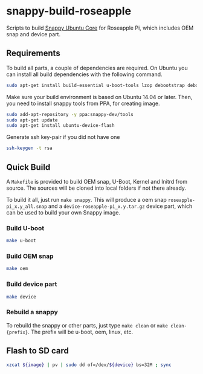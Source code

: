 # snappy-build-roseapple
Scripts to build [Snappy Ubuntu Core](http://developer.ubuntu.com/snappy/) for Roseapple Pi, which includes OEM snap and device part.

## Requirements
To build all parts, a couple of dependencies are required. On Ubuntu you can
install all build dependencies with the following command.

```bash
sudo apt-get install build-essential u-boot-tools lzop debootstrap debootstrap gcc-arm-linux-gnueabihf device-tree-compiler
```

Make sure your build environment is based on Ubuntu 14.04 or later. Then, you need to install snappy tools from PPA, for creating image.

```bash
sudo add-apt-repository -y ppa:snappy-dev/tools
sudo apt-get update
sudo apt-get install ubuntu-device-flash
```

Generate ssh key-pair if you did not have one

```bash
ssh-keygen -t rsa
```

## Quick Build
A `Makefile` is provided to build OEM snap, U-Boot, Kernel and Initrd from source. The sources will be cloned into local folders if not there already.

To build it all, just run `make snappy`. This will produce a oem snap `roseapple-pi_x.y_all.snap` and a `device-roseapple-pi_x.y.tar.gz` device part, which can be used to build your own Snappy image.

### Build U-boot

```bash
make u-boot
```

### Build OEM snap

```bash
make oem
```

### Build device part

```bash
make device
```

### Rebuild a snappy
To rebuild the snappy or other parts, just type `make clean` or `make clean-{prefix}`. The prefix will be u-boot, oem, linux, etc. 

## Flash to SD card

```bash
xzcat ${image} | pv | sudo dd of=/dev/${device} bs=32M ; sync
```
